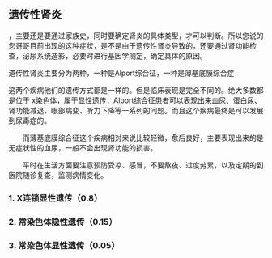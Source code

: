 ## 遗传性肾炎

，主要还是要通过家族史，同时要确定肾炎的具体类型，才可以判断。所以您说的您哥哥目前出现的这种症状，是不是由于遗传性肾炎导致的，还要通过肾功能检查，泌尿系统造影，必要时进行基因学测定，确定具体的原因。

遗传性肾炎主要分为两种，一种是Alport综合征，一种是薄基底膜综合症

这两个疾病他们的遗传方式都是一样的。但是临床表现是完全不同的。绝大多数都是位于 x染色体，属于显性遗传，Alport综合征患者可以表现出来血尿、蛋白尿、肾功能减退、眼部病变、听力下降等一系列的问题。而且这个疾病最终是可以发展到尿毒症的。

　　而薄基底膜综合征这个疾病相对来说比较轻微，愈后良好，主要表现出来的是无症状性的血尿，一般不会出现肾功能的损害。

　　平时在生活方面要注意预防受凉、感冒，不要熬夜、过度劳累，以及定期的到医院随诊复查，监测病情变化。

### 1. X连锁显性遗传（0.8）

### 2. 常染色体隐性遗传（0.15）

### 3. 常染色体显性遗传（0.05）

